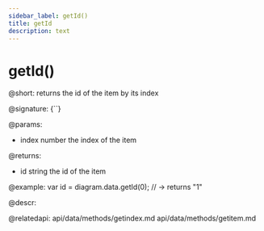 ```yaml
---
sidebar_label: getId()
title: getId
description: text
---
```


# getId()

@short: returns the id of the item by its index

@signature: {``}

@params:
- index		number		the index of the item

@returns:
- id 		string		the id of the item

@example:
var id = diagram.data.getId(0); // -> returns "1"

@descr:

@relatedapi:
api/data/methods/getindex.md
api/data/methods/getitem.md


